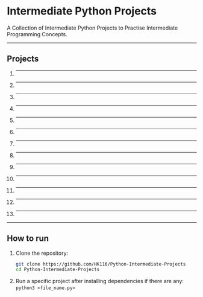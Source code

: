 # Intermediate Python Projects

A Collection of Intermediate Python Projects to Practise Intermediate Programming Concepts.

---

## Projects

1. ** **  

2. ** **   

3. ** **    

4. ** **

5. ** **

6. ** *

7. ** **

8. ** **

9. ** **

10. ** **

11. ** **
   
12. ** **

13. ** **


---

## How to run

1. Clone the repository:
   ```bash
   git clone https://github.com/HK116/Python-Intermediate-Projects
   cd Python-Intermediate-Projects
2. Run a specific project after installing dependencies if there are any:
  ```python3 <file_name.py>```
